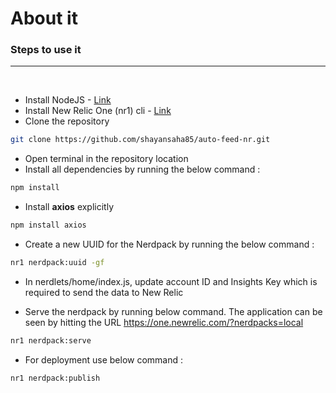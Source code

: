 # About it


### Steps to use it
---

<br>

* Install NodeJS - [Link](https://nodejs.org/en/download/package-manager)
* Install New Relic One (nr1) cli - [Link](https://docs.newrelic.com/docs/new-relic-solutions/build-nr-ui/build-ab-app/install-cli/)
* Clone the repository

```bash
git clone https://github.com/shayansaha85/auto-feed-nr.git
```

* Open terminal in the repository location
* Install all dependencies by running the below command :

```bash
npm install
```

* Install **axios** explicitly

```bash
npm install axios
```

* Create a new UUID for the Nerdpack by running the below command :

```bash
nr1 nerdpack:uuid -gf
```

* In nerdlets/home/index.js, update account ID and Insights Key which is required to send the data to New Relic

* Serve the nerdpack by running below command. The application can be seen by hitting the URL https://one.newrelic.com/?nerdpacks=local

```bash
nr1 nerdpack:serve
```

* For deployment use below command :

```bash
nr1 nerdpack:publish
```
